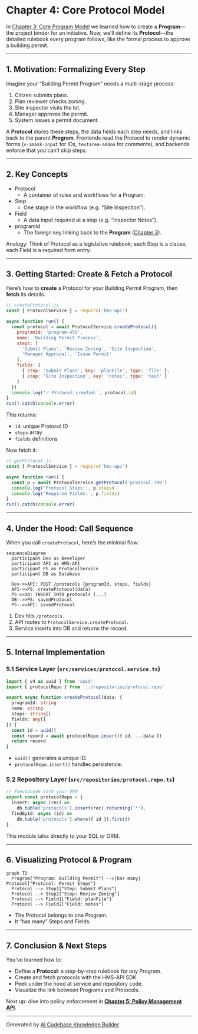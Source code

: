 # Chapter 4: Core Protocol Model

In [Chapter 3: Core Program Model](03_core_program_model_.md) we learned how to create a **Program**—the project binder for an initiative. Now, we’ll define its **Protocol**—the detailed rulebook every program follows, like the formal process to approve a building permit.

---

## 1. Motivation: Formalizing Every Step

Imagine your “Building Permit Program” needs a multi-stage process:

1. Citizen submits plans.  
2. Plan reviewer checks zoning.  
3. Site inspector visits the lot.  
4. Manager approves the permit.  
5. System issues a permit document.

A **Protocol** stores these steps, the data fields each step needs, and links back to the parent **Program**. Frontends read the Protocol to render dynamic forms (`v-imask-input` for IDs, `textarea-addon` for comments), and backends enforce that you can’t skip steps.

---

## 2. Key Concepts

- Protocol  
  - A container of rules and workflows for a Program.  
- Step  
  - One stage in the workflow (e.g. “Site Inspection”).  
- Field  
  - A data input required at a step (e.g. “Inspector Notes”).  
- programId  
  - The foreign key linking back to the **Program** ([Chapter 3](03_core_program_model_.md)).

Analogy: Think of Protocol as a legislative rulebook; each Step is a clause, each Field is a required form entry.

---

## 3. Getting Started: Create & Fetch a Protocol

Here’s how to **create** a Protocol for your Building Permit Program, then **fetch** its details.

```js
// createProtocol.js
const { ProtocolService } = require('hms-api')

async function run() {
  const protocol = await ProtocolService.createProtocol({
    programId: 'program-456',
    name: 'Building Permit Process',
    steps: [
      'Submit Plans', 'Review Zoning', 'Site Inspection',
      'Manager Approval', 'Issue Permit'
    ],
    fields: [
      { step: 'Submit Plans', key: 'planFile', type: 'file' },
      { step: 'Site Inspection', key: 'notes', type: 'text' }
    ]
  })
  console.log('✅ Protocol created:', protocol.id)
}
run().catch(console.error)
```
This returns:
- `id`: unique Protocol ID  
- `steps` array  
- `fields` definitions  

Now fetch it:
```js
// getProtocol.js
const { ProtocolService } = require('hms-api')

async function run() {
  const p = await ProtocolService.getProtocol('protocol-789')
  console.log('Protocol Steps:', p.steps)
  console.log('Required Fields:', p.fields)
}
run().catch(console.error)
```

---

## 4. Under the Hood: Call Sequence

When you call `createProtocol`, here’s the minimal flow:

```mermaid
sequenceDiagram
  participant Dev as Developer
  participant API as HMS-API
  participant PS as ProtocolService
  participant DB as Database

  Dev->>API: POST /protocols {programId, steps, fields}
  API->>PS: createProtocol(data)
  PS->>DB: INSERT INTO protocols (...)
  DB-->>PS: savedProtocol
  PS-->>API: savedProtocol
```

1. Dev hits `/protocols`.  
2. API routes to `ProtocolService.createProtocol`.  
3. Service inserts into DB and returns the record.

---

## 5. Internal Implementation

### 5.1 Service Layer (`src/services/protocol.service.ts`)
```ts
import { v4 as uuid } from 'uuid'
import { protocolRepo } from '../repositories/protocol.repo'

export async function createProtocol(data: {
  programId: string
  name: string
  steps: string[]
  fields: any[]
}) {
  const id = uuid()
  const record = await protocolRepo.insert({ id, ...data })
  return record
}
```
- `uuid()` generates a unique ID.  
- `protocolRepo.insert()` handles persistence.

### 5.2 Repository Layer (`src/repositories/protocol.repo.ts`)
```ts
// Pseudocode with your ORM
export const protocolRepo = {
  insert: async (rec) =>
    db.table('protocols').insert(rec).returning('*'),
  findById: async (id) =>
    db.table('protocols').where({ id }).first()
}
```
This module talks directly to your SQL or ORM.

---

## 6. Visualizing Protocol & Program

```mermaid
graph TD
  Program["Program: Building Permit"] -->|has many| Protocol["Protocol: Permit Steps"]
  Protocol --> Step1["Step: Submit Plans"]
  Protocol --> Step2["Step: Review Zoning"]
  Protocol --> Field1["Field: planFile"]
  Protocol --> Field2["Field: notes"]
```

- The Protocol belongs to one Program.  
- It “has many” Steps and Fields.

---

## 7. Conclusion & Next Steps

You’ve learned how to:

- Define a **Protocol**: a step-by-step rulebook for any Program.  
- Create and fetch protocols with the HMS-API SDK.  
- Peek under the hood at service and repository code.  
- Visualize the link between Programs and Protocols.

Next up: dive into policy enforcement in **[Chapter 5: Policy Management API](05_policy_management_api_.md)**.

---

Generated by [AI Codebase Knowledge Builder](https://github.com/The-Pocket/Tutorial-Codebase-Knowledge)